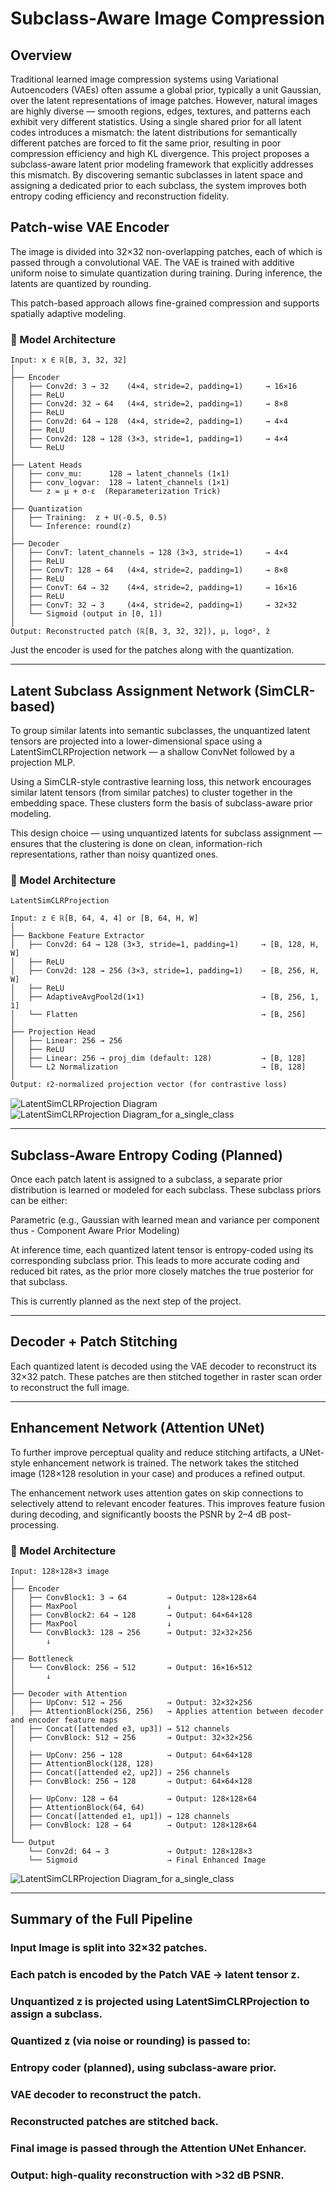 # Subclass-Aware Image Compression

## Overview

Traditional learned image compression systems using Variational Autoencoders (VAEs) often assume a global prior, typically a unit Gaussian, over the latent representations of image patches. However, natural images are highly diverse — smooth regions, edges, textures, and patterns each exhibit very different statistics.
Using a single shared prior for all latent codes introduces a mismatch: the latent distributions for semantically different patches are forced to fit the same prior, resulting in poor compression efficiency and high KL divergence.
This project proposes a subclass-aware latent prior modeling framework that explicitly addresses this mismatch. By discovering semantic subclasses in latent space and assigning a dedicated prior to each subclass, the system improves both entropy coding efficiency and reconstruction fidelity.

## Patch-wise VAE Encoder
The image is divided into 32×32 non-overlapping patches, each of which is passed through a convolutional VAE. The VAE is trained with additive uniform noise to simulate quantization during training. During inference, the latents are quantized by rounding.

This patch-based approach allows fine-grained compression and supports spatially adaptive modeling.

### 📐 Model Architecture

```text
Input: x ∈ ℝ[B, 3, 32, 32]
│
├── Encoder
│   ├── Conv2d: 3 → 32    (4×4, stride=2, padding=1)     → 16×16
│   ├── ReLU
│   ├── Conv2d: 32 → 64   (4×4, stride=2, padding=1)     → 8×8
│   ├── ReLU
│   ├── Conv2d: 64 → 128  (4×4, stride=2, padding=1)     → 4×4
│   ├── ReLU
│   ├── Conv2d: 128 → 128 (3×3, stride=1, padding=1)     → 4×4
│   └── ReLU
│
├── Latent Heads
│   ├── conv_mu:      128 → latent_channels (1×1)
│   ├── conv_logvar:  128 → latent_channels (1×1)
│   └── z = μ + σ·ε  (Reparameterization Trick)
│
├── Quantization
│   ├── Training:  z + U(-0.5, 0.5)
│   └── Inference: round(z)
│
├── Decoder
│   ├── ConvT: latent_channels → 128 (3×3, stride=1)     → 4×4
│   ├── ReLU
│   ├── ConvT: 128 → 64   (4×4, stride=2, padding=1)     → 8×8
│   ├── ReLU
│   ├── ConvT: 64 → 32    (4×4, stride=2, padding=1)     → 16×16
│   ├── ReLU
│   ├── ConvT: 32 → 3     (4×4, stride=2, padding=1)     → 32×32
│   └── Sigmoid (output in [0, 1])
│
Output: Reconstructed patch (ℝ[B, 3, 32, 32]), μ, logσ², ẑ
```

Just the encoder is used for the patches along with the quantization.


---------------------------------------------------------------------------------- 

## Latent Subclass Assignment Network (SimCLR-based)
To group similar latents into semantic subclasses, the unquantized latent tensors are projected into a lower-dimensional space using a LatentSimCLRProjection network — a shallow ConvNet followed by a projection MLP.

Using a SimCLR-style contrastive learning loss, this network encourages similar latent tensors (from similar patches) to cluster together in the embedding space. These clusters form the basis of subclass-aware prior modeling.

This design choice — using unquantized latents for subclass assignment — ensures that the clustering is done on clean, information-rich representations, rather than noisy quantized ones.

### 📐 Model Architecture

```text
LatentSimCLRProjection

Input: z ∈ ℝ[B, 64, 4, 4] or [B, 64, H, W]
│
├── Backbone Feature Extractor
│   ├── Conv2d: 64 → 128 (3×3, stride=1, padding=1)     → [B, 128, H, W]
│   ├── ReLU
│   ├── Conv2d: 128 → 256 (3×3, stride=1, padding=1)    → [B, 256, H, W]
│   ├── ReLU
│   ├── AdaptiveAvgPool2d(1×1)                          → [B, 256, 1, 1]
│   └── Flatten                                         → [B, 256]
│
├── Projection Head
│   ├── Linear: 256 → 256
│   ├── ReLU
│   ├── Linear: 256 → proj_dim (default: 128)           → [B, 128]
│   └── L2 Normalization                                → [B, 128]
│
Output: ℓ2-normalized projection vector (for contrastive loss)
```

![LatentSimCLRProjection Diagram](assets/subclasses.png)
![LatentSimCLRProjection Diagram_for a_single_class](assets/attention_1.png)

----------------------------------------------------------------------------------------


## Subclass-Aware Entropy Coding (Planned)
Once each patch latent is assigned to a subclass, a separate prior distribution is learned or modeled for each subclass. These subclass priors can be either:

Parametric (e.g., Gaussian with learned mean and variance per component thus - Component Aware Prior Modeling)

At inference time, each quantized latent tensor is entropy-coded using its corresponding subclass prior. This leads to more accurate coding and reduced bit rates, as the prior more closely matches the true posterior for that subclass.

This is currently planned as the next step of the project.


--------------------------------------------------------------------------------------


## Decoder + Patch Stitching
Each quantized latent is decoded using the VAE decoder to reconstruct its 32×32 patch. These patches are then stitched together in raster scan order to reconstruct the full image.


---------------------------------------------------------------------------------------

## Enhancement Network (Attention UNet)
To further improve perceptual quality and reduce stitching artifacts, a UNet-style enhancement network is trained. The network takes the stitched image (128×128 resolution in your case) and produces a refined output.

The enhancement network uses attention gates on skip connections to selectively attend to relevant encoder features. This improves feature fusion during decoding, and significantly boosts the PSNR by 2–4 dB post-processing.

### 📐 Model Architecture

```text
Input: 128×128×3 image
│
├── Encoder
│   ├── ConvBlock1: 3 → 64         → Output: 128×128×64
│   ├── MaxPool                    ↓
│   ├── ConvBlock2: 64 → 128       → Output: 64×64×128
│   ├── MaxPool                    ↓
│   └── ConvBlock3: 128 → 256      → Output: 32×32×256
│       ↓
│
├── Bottleneck
│   └── ConvBlock: 256 → 512       → Output: 16×16×512
│       ↓
│
├── Decoder with Attention
│   ├── UpConv: 512 → 256          → Output: 32×32×256
│   ├── AttentionBlock(256, 256)   → Applies attention between decoder and encoder feature maps
│   ├── Concat([attended e3, up3]) → 512 channels
│   ├── ConvBlock: 512 → 256       → Output: 32×32×256
│
│   ├── UpConv: 256 → 128          → Output: 64×64×128
│   ├── AttentionBlock(128, 128)
│   ├── Concat([attended e2, up2]) → 256 channels
│   ├── ConvBlock: 256 → 128       → Output: 64×64×128
│
│   ├── UpConv: 128 → 64           → Output: 128×128×64
│   ├── AttentionBlock(64, 64)
│   ├── Concat([attended e1, up1]) → 128 channels
│   ├── ConvBlock: 128 → 64        → Output: 128×128×64
│
└── Output
    └── Conv2d: 64 → 3             → Output: 128×128×3
    └── Sigmoid                    → Final Enhanced Image
```
![LatentSimCLRProjection Diagram_for a_single_class](assets/enhanced.png)

---------------------------------------------------------------------------

## Summary of the Full Pipeline

### Input Image is split into 32×32 patches.
### Each patch is encoded by the Patch VAE → latent tensor z.
### Unquantized z is projected using LatentSimCLRProjection to assign a subclass.
### Quantized z (via noise or rounding) is passed to:
### Entropy coder (planned), using subclass-aware prior.
### VAE decoder to reconstruct the patch.
### Reconstructed patches are stitched back.
### Final image is passed through the Attention UNet Enhancer.
### Output: high-quality reconstruction with >32 dB PSNR.
